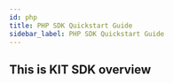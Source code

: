 ```yaml
---
id: php
title: PHP SDK Quickstart Guide
sidebar_label: PHP SDK Quickstart Guide
---
```


## This is KIT SDK overview